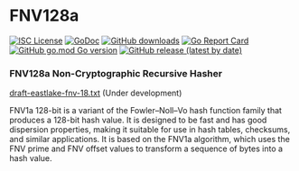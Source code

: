 # FNV128a
[![ISC License](http://img.shields.io/badge/license-ISC-blue.svg)](https://github.com/pedroalbanese/FNV128a/blob/master/LICENSE.md) 
[![GoDoc](https://godoc.org/github.com/pedroalbanese/edgetk?status.png)](http://godoc.org/github.com/pedroalbanese/FNV128a)
[![GitHub downloads](https://img.shields.io/github/downloads/pedroalbanese/FNV128a/total.svg?logo=github&logoColor=white)](https://github.com/pedroalbanese/FNV128a/releases)
[![Go Report Card](https://goreportcard.com/badge/github.com/pedroalbanese/FNV128a)](https://goreportcard.com/report/github.com/pedroalbanese/FNV128a)
[![GitHub go.mod Go version](https://img.shields.io/github/go-mod/go-version/pedroalbanese/FNV128a)](https://golang.org)
[![GitHub release (latest by date)](https://img.shields.io/github/v/release/pedroalbanese/FNV128a)](https://github.com/pedroalbanese/FNV128a/releases)

### FNV128a Non-Cryptographic Recursive Hasher  
[draft-eastlake-fnv-18.txt](https://datatracker.ietf.org/meeting/114/materials/slides-114-secdispatch-the-fnv-non-cryptographic-hash-algorithm-00.pdf) (Under development)

FNV1a 128-bit is a variant of the Fowler–Noll–Vo hash function family that produces a 128-bit hash value. It is designed to be fast and has good dispersion properties, making it suitable for use in hash tables, checksums, and similar applications. It is based on the FNV1a algorithm, which uses the FNV prime and FNV offset values to transform a sequence of bytes into a hash value.
